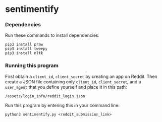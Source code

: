 # sentimentify
### Dependencies
Run these commands to install dependencies:
```
pip3 install praw
pip3 install tweepy
pip3 install nltk
```
### Running this program
First obtain a `client_id`, `client_secret` by creating an app on Reddit. Then create a JSON file containing only `client_id`, `client_secret`, and a `user_agent` that you define yourself and place it in this path:
```
/assets/login_info/reddit_login.json
```
Run this program by entering this in your command line:
```
python3 sentimentify.py <reddit_submission_link>
```